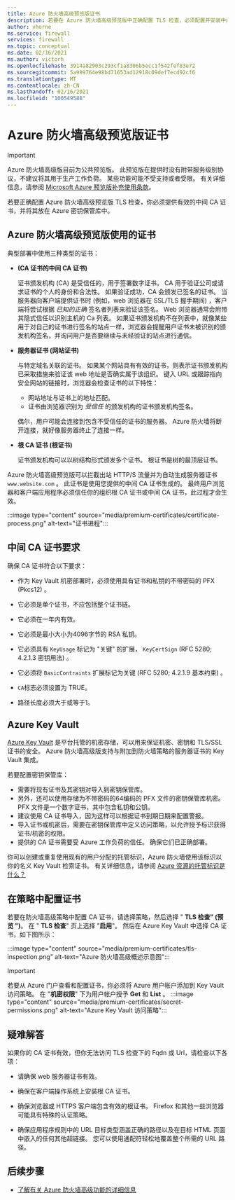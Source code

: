 ```yaml
---
title: Azure 防火墙高级预览版证书
description: 若要在 Azure 防火墙高级预览版中正确配置 TLS 检查，必须配置并安装中间 CA 证书。
author: vhorne
ms.service: firewall
services: firewall
ms.topic: conceptual
ms.date: 02/16/2021
ms.author: victorh
ms.openlocfilehash: 3914a82903c293cf1a8306b5ecc1f542fef83e72
ms.sourcegitcommit: 5a999764e98bd71653ad12918c09def7ecd92cf6
ms.translationtype: MT
ms.contentlocale: zh-CN
ms.lasthandoff: 02/16/2021
ms.locfileid: "100549588"
---
```

# <a name="azure-firewall-premium-preview-certificates"></a>Azure 防火墙高级预览版证书 

> [!IMPORTANT]
> Azure 防火墙高级版目前为公共预览版。
> 此预览版在提供时没有附带服务级别协议，不建议将其用于生产工作负荷。 某些功能可能不受支持或者受限。 有关详细信息，请参阅 [Microsoft Azure 预览版补充使用条款](https://azure.microsoft.com/support/legal/preview-supplemental-terms/)。

 若要正确配置 Azure 防火墙高级预览版 TLS 检查，你必须提供有效的中间 CA 证书，并将其放在 Azure 密钥保管库中。

## <a name="certificates-used-by-azure-firewall-premium-preview"></a>Azure 防火墙高级预览版使用的证书

典型部署中使用三种类型的证书：

- **(CA 证书的中间 CA 证书)**

   证书颁发机构 (CA) 是受信任的，用于签署数字证书。 CA 用于验证公司或请求证书的个人的身份和合法性。 如果验证成功，CA 会颁发已签名的证书。 当服务器向客户端提供证书时 (例如，web 浏览器在 SSL/TLS 握手期间) ，客户端将尝试根据 *已知的正确* 签名者列表来验证该签名。 Web 浏览器通常会附带其隐式信任以识别主机的 Ca 列表。 如果证书颁发机构不在列表中，就像某些用于对自己的证书进行签名的站点一样，浏览器会提醒用户证书未被识别的颁发机构签名，并询问用户是否要继续与未经验证的站点进行通信。

- **服务器证书 (网站证书)**

   与特定域名关联的证书。 如果某个网站具有有效的证书，则表示证书颁发机构已采取措施来验证该 web 地址是否确实属于该组织。 键入 URL 或跟踪指向安全网站的链接时，浏览器会检查证书的以下特性：
   - 网站地址与证书上的地址匹配。
   - 证书由浏览器识别为 *受信任* 的颁发机构的证书颁发机构签名。
   
   偶尔，用户可能会连接到包含不受信任的证书的服务器。 Azure 防火墙将断开连接，就好像服务器终止了连接一样。

- **根 CA 证书 (根证书)**

   证书颁发机构可以以树结构形式颁发多个证书。 根证书是树的最顶层证书。

Azure 防火墙高级预览版可以拦截出站 HTTP/S 流量并为自动生成服务器证书 `www.website.com` 。 此证书是使用您提供的中间 CA 证书生成的。 最终用户浏览器和客户端应用程序必须信任你的组织根 CA 证书或中间 CA 证书，此过程才会生效。 

:::image type="content" source="media/premium-certificates/certificate-process.png" alt-text="证书进程":::

## <a name="intermediate-ca-certificate-requirements"></a>中间 CA 证书要求

确保 CA 证书符合以下要求：

- 作为 Key Vault 机密部署时，必须使用具有证书和私钥的不带密码的 PFX (Pkcs12) 。

- 它必须是单个证书，不应包括整个证书链。  

- 它必须在一年内有效。  

- 它必须是最小大小为4096字节的 RSA 私钥。  

- 它必须具有 `KeyUsage` 标记为 "关键" 的扩展， `KeyCertSign` (RFC 5280; 4.2.1.3 密钥用法) 。

- 它必须将 `BasicContraints` 扩展标记为关键 (RFC 5280; 4.2.1.9 基本约束) 。  

- `CA`标志必须设置为 TRUE。

- 路径长度必须大于或等于1。

## <a name="azure-key-vault"></a>Azure Key Vault

[Azure Key Vault](../key-vault/general/overview.md) 是平台托管的机密存储，可以用来保证机密、密钥和 TLS/SSL 证书的安全。 Azure 防火墙高级版支持与附加到防火墙策略的服务器证书的 Key Vault 集成。
 
若要配置密钥保管库：

- 需要将现有证书及其密钥对导入到密钥保管库。 
- 另外，还可以使用存储为不带密码的64编码的 PFX 文件的密钥保管库机密。  PFX 文件是一个数字证书，其中包含私钥和公钥。
- 建议使用 CA 证书导入，因为这样可以根据证书到期日期来配置警报。
- 导入证书或机密后，需要在密钥保管库中定义访问策略，以允许授予标识获得证书/机密的权限。
- 提供的 CA 证书需要受 Azure 工作负荷的信任。 确保它们已正确部署。

你可以创建或重复使用现有的用户分配的托管标识，Azure 防火墙使用该标识以你的名义 Key Vault 检索证书。 有关详细信息，请参阅 [Azure 资源的托管标识是什么？](../active-directory/managed-identities-azure-resources/overview.md) 

## <a name="configure-a-certificate-in-your-policy"></a>在策略中配置证书

若要在防火墙高级策略中配置 CA 证书，请选择策略，然后选择 " **TLS 检查" (预览 ")**。 在 " **TLS 检查**" 页上选择 "**启用**"。 然后在 Azure Key Vault 中选择 CA 证书，如下图所示：

:::image type="content" source="media/premium-certificates/tls-inspection.png" alt-text="Azure 防火墙高级概述示意图":::
 
> [!IMPORTANT]
> 若要从 Azure 门户查看和配置证书，你必须将 Azure 用户帐户添加到 Key Vault 访问策略。 在 "**机密权限**" 下为用户帐户授予 **Get** 和 **List** 。
   :::image type="content" source="media/premium-certificates/secret-permissions.png" alt-text="Azure Key Vault 访问策略":::


## <a name="troubleshooting"></a>疑难解答

如果你的 CA 证书有效，但你无法访问 TLS 检查下的 Fqdn 或 Url，请检查以下各项：

- 请确保 web 服务器证书有效。  

- 确保在客户端操作系统上安装根 CA 证书。  

- 确保浏览器或 HTTPS 客户端包含有效的根证书。 Firefox 和其他一些浏览器可能具有特殊的认证策略。  

- 确保应用程序规则中的 URL 目标类型涵盖正确的路径以及在目标 HTML 页面中嵌入的任何其他超链接。 您可以使用通配符轻松地覆盖整个所需的 URL 路径。  


## <a name="next-steps"></a>后续步骤

- [了解有关 Azure 防火墙高级功能的详细信息](premium-features.md)
